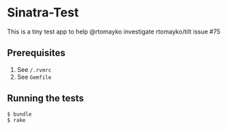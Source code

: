 # Sinatra-Test

This is a tiny test app to help @rtomayko investigate rtomayko/tilt issue #75

## Prerequisites

1. See `/.rvmrc`
2. See `Gemfile`

## Running the tests

    $ bundle
    $ rake
